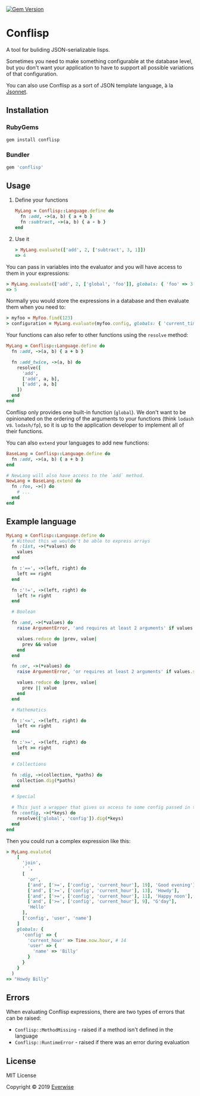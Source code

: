 [![Gem Version](https://badge.fury.io/rb/conflisp.svg)](https://rubygems.org/gems/conflisp)

# Conflisp

A tool for buliding JSON-serializable lisps.

Sometimes you need to make something configurable at the database level, but
you don't want your application to have to support all possible variations of
that configuration.

You can also use Conflisp as a sort of JSON template language, à la
[Jsonnet](https://jsonnet.org/).

## Installation

### RubyGems

```bash
gem install conflisp
```

### Bundler

```ruby
gem 'conflisp'
```

## Usage

1.  Define your functions

    ```ruby
    MyLang = Conflisp::Language.define do
      fn :add, ->(a, b) { a + b }
      fn :subtract, ->(a, b) { a - b }
    end
    ```

2.  Use it

    ```ruby
    > MyLang.evaluate(['add', 2, ['subtract', 3, 1]])
    => 4
    ```

You can pass in variables into the evaluator and you will have access to them
in your expressions:

```ruby
> MyLang.evaluate(['add', 2, ['global', 'foo']], globals: { 'foo' => 3 })
=> 5
```

Normally you would store the expressions in a database and then evaluate them
when you need to:

```ruby
> myfoo = MyFoo.find(123)
> configuration = MyLang.evaluate(myfoo.config, globals: { 'current_time' => Time.now.utc })
```

Your functions can also refer to other functions using the `resolve` method:

```ruby
MyLang = Conflisp::Language.define do
  fn :add, ->(a, b) { a + b }

  fn :add_twice, ->(a, b) do
    resolve([
      'add',
      ['add', a, b],
      ['add', a, b]
    ])
  end
end
```

Conflisp only provides one built-in function (`global`). We don't want to be
opinionated on the ordering of the arguments to your functions (think `lodash`
vs. `lodash/fp`), so it is up to the application developer to implement all of
their functions.

You can also `extend` your languages to add new functions:

```ruby
BaseLang = Conflisp::Language.define do
  fn :add, ->(a, b) { a + b }
end

# NewLang will also have access to the `add` method.
NewLang = BaseLang.extend do
  fn :foo, ->() do
    # ...
  end
end
```

## Example language

```ruby
MyLang = Conflisp::Language.define do
  # Without this we wouldn't be able to express arrays
  fn :list, ->(*values) do
    values
  end

  fn :'==', ->(left, right) do
    left == right
  end

  fn :'!=', ->(left, right) do
    left != right
  end

  # Boolean

  fn :and, ->(*values) do
    raise ArgumentError, 'and requires at least 2 arguments' if values.size < 2

    values.reduce do |prev, value|
      prev && value
    end
  end

  fn :or, ->(*values) do
    raise ArgumentError, 'or requires at least 2 arguments' if values.size < 2

    values.reduce do |prev, value|
      prev || value
    end
  end

  # Mathematics

  fn :'<=', ->(left, right) do
    left <= right
  end

  fn :'>=', ->(left, right) do
    left >= right
  end

  # Collections

  fn :dig, ->(collection, *paths) do
    collection.dig(*paths)
  end

  # Special

  # This just a wrapper that gives us access to some config passed in through globals
  fn :config, ->(*keys) do
    resolve(['global', 'config']).dig(*keys)
  end
end
```

Then you could run a complex expression like this:

```ruby
> MyLang.evalute(
    [
      'join',
      ' ',
      [
        'or',
        ['and', ['>=', ['config', 'current_hour'], 19], 'Good evening'],
        ['and', ['>=', ['config', 'current_hour'], 13], 'Howdy'],
        ['and', ['>=', ['config', 'current_hour'], 11], 'Happy noon'],
        ['and', ['>=', ['config', 'current_hour'], 9], "G'day"],
        'Hello'
      ],
      ['config', 'user', 'name']
    ]
    globals: {
      'config' => {
        'current_hour' => Time.now.hour, # 14
        'user' => {
          'name' => 'Billy'
        }
      }
    }
  )
=> "Howdy Billy"
```

## Errors

When evaluating Conflisp expressions, there are two types of errors that can be
raised:

-   `Conflisp::MethodMissing` - raised if a method isn't defined in the language
-   `Conflisp::RuntimeError` - raised if there was an error during evaluation

## License

MIT License

Copyright © 2019 [Everwise](https://github.com/everwise)
